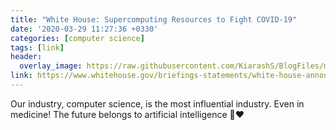 ```yaml
---
title: "White House: Supercomputing Resources to Fight COVID-19"
date: '2020-03-29 11:27:36 +0330'
categories: [computer science]
tags: [link]
header:
  overlay_image: https://raw.githubusercontent.com/KiarashS/BlogFiles/master/Images/supercomputer.jpg
link: https://www.whitehouse.gov/briefings-statements/white-house-announces-new-partnership-unleash-u-s-supercomputing-resources-fight-covid-19/
---
```

Our industry, computer science, is the most influential industry. Even in medicine! The future belongs to artificial intelligence :muscle::heart:

